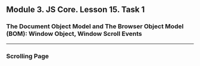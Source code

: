 ## Module 3. JS Core. Lesson 15. Task 1

### The Document Object Model and The Browser Object Model (BOM): Window Object, Window Scroll Events
***

### Scrolling Page
